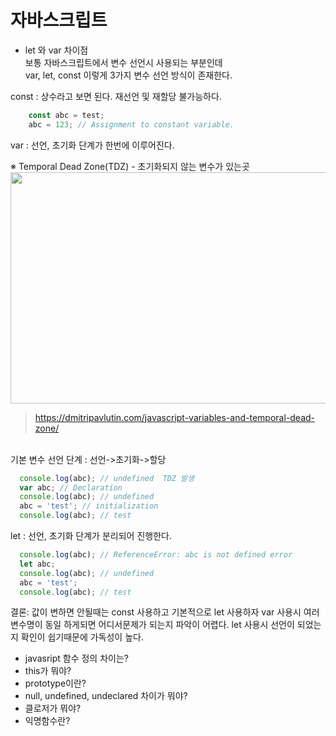 
# 자바스크립트

- let 와 var 차이점  
보통 자바스크립트에서 변수 선언시 사용되는 부분인데   
var, let, const 이렇게 3가지 변수 선언 방식이 존재한다.  

const : 상수라고 보면 된다. 재선언 및 재할당 불가능하다.  
``` javascript
    const abc = test;
    abc = 123; // Assignment to constant variable.
``` 

var : 선언, 초기화 단계가 한번에 이루어진다.  

※ Temporal Dead Zone(TDZ) - 초기화되지 않는 변수가 있는곳  
<img src="https://dmitripavlutin.com/static/7973b25e51eb97f6d330c941600f7ad8/7c84e/temporal-dead-zone-in-javascript.webp" width="700" height="370">
>https://dmitripavlutin.com/javascript-variables-and-temporal-dead-zone/


<br>
기본 변수 선언 단계 : 선언->초기화->할당 

``` javascript
  console.log(abc); // undefined  TDZ 발생
  var abc; // Declaration
  console.log(abc); // undefined
  abc = 'test'; // initialization 
  console.log(abc); // test
```

let : 선언, 초기화 단계가 분리되어 진행한다.

``` javascript
  console.log(abc); // ReferenceError: abc is not defined error
  let abc; 
  console.log(abc); // undefined
  abc = 'test';
  console.log(abc); // test
```
 결론: 값이 변하면 안될때는 const 사용하고 기본적으로 
 let 사용하자 var 사용시 여러변수명이 동일 하게되면 어디서문제가 되는지 파악이 어렵다.
 let 사용시 선언이 되었는지 확인이 쉽기때문에 가독성이 높다.
 
 
- javasript 함수 정의 차이는?
- this가 뭐야?
- prototype이란?
- null, undefined, undeclared 차이가 뭐야?
- 클로저가 뭐야?
- 익명함수란?
